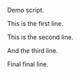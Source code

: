 Demo script.

This is the first line.


This is the second line.


And the third line. 


Final final line.

